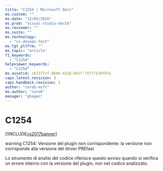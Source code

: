```yaml
---
title: "C1254 | Microsoft Docs"
ms.custom: ""
ms.date: "12/05/2016"
ms.prod: "visual-studio-dev14"
ms.reviewer: ""
ms.suite: ""
ms.technology: 
  - "vs-devops-test"
ms.tgt_pltfrm: ""
ms.topic: "article"
f1_keywords: 
  - "C1254"
helpviewer_keywords: 
  - "C1254"
ms.assetid: cb1377cf-869e-432d-941f-71f77134f97a
caps.latest.revision: 3
caps.handback.revision: 3
author: "corob-msft"
ms.author: "corob"
manager: "ghogen"
---
```

# C1254
[!INCLUDE[vs2017banner](../code-quality/includes/vs2017banner.md)]

warning C1254: Versione del plugin non corrispondente: la versione non corrisponde alla versione del driver PREfast  
  
 Lo strumento di analisi del codice riferisce questo avviso quando si verifica un errore interno con la versione del plugin, non nel codice analizzato.